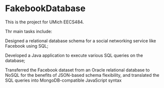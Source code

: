 # FakebookDatabase
This is the project for UMich EECS484. 

Thr main tasks include:

Designed a relational database schema for a social networking service like Facebook using SQL;

Developed a Java application to execute various SQL queries on the database;

Transferred the Facebook dataset from an Oracle relational database to NoSQL for the benefits of JSON-based schema flexibility, and translated the SQL queries into MongoDB-compatible JavaScript syntax
